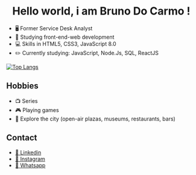 <h1  align="center"> Hello world, i am Bruno Do Carmo ! </h1>
<ul> 


<li> 🖥️ Former Service Desk Analyst</li>
<li> 🚀 Studying front-end-web development</li>
<li> 💻 Skills in HTML5, CSS3, JavaScript 8.0 </li>
<li> ✏️ Currently studying: JavaScript, Node.Js, SQL, ReactJS</li>

  
  </ul>


<p>

[![Top Langs](https://github-readme-stats.vercel.app/api/top-langs/?username=anuraghazra&layout=donut&theme=dark)](https://github.com/anuraghazra/github-readme-stats)
</p>

<h2> Hobbies</h2>
<ul> 


<li> 📺 Series </li>
<li> 🎮 Playing games</li>
<li> 🚕 Explore the city (open-air plazas, museums, restaurants, bars)</li>
  
  </ul>




<h2>Contact</h2>

<ul>

<li> <a href="https://www.linkedin.com/in/bruno-do-carmo-554061215/"> 💼 Linkedin</a> </li>
<li> <a href="https://www.instagram.com/bruno_ocarmo/?next=%2F"> 📸 Instagram</a> </li>
<li><a href="https://wa.me/5551991190815"> 📱 Whatsapp </a> </li>



</ul>

